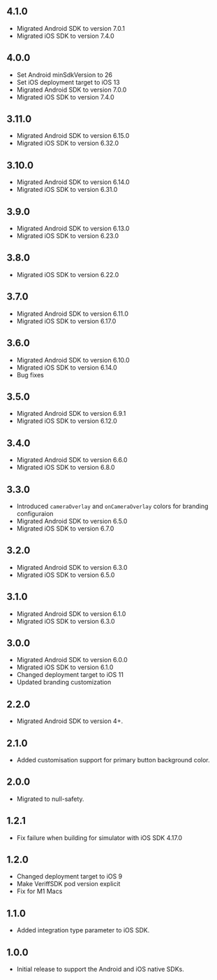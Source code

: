 ## 4.1.0

* Migrated Android SDK to version 7.0.1
* Migrated iOS SDK to version 7.4.0

## 4.0.0

* Set Android minSdkVersion to 26
* Set iOS deployment target to iOS 13
* Migrated Android SDK to version 7.0.0
* Migrated iOS SDK to version 7.4.0

## 3.11.0

* Migrated Android SDK to version 6.15.0
* Migrated iOS SDK to version 6.32.0

## 3.10.0

* Migrated Android SDK to version 6.14.0
* Migrated iOS SDK to version 6.31.0

## 3.9.0

* Migrated Android SDK to version 6.13.0
* Migrated iOS SDK to version 6.23.0

## 3.8.0

* Migrated iOS SDK to version 6.22.0

## 3.7.0

* Migrated Android SDK to version 6.11.0
* Migrated iOS SDK to version 6.17.0

## 3.6.0

* Migrated Android SDK to version 6.10.0
* Migrated iOS SDK to version 6.14.0
* Bug fixes

## 3.5.0

* Migrated Android SDK to version 6.9.1
* Migrated iOS SDK to version 6.12.0

## 3.4.0

* Migrated Android SDK to version 6.6.0
* Migrated iOS SDK to version 6.8.0

## 3.3.0

* Introduced `cameraOverlay` and `onCameraOverlay` colors for branding configuraion
* Migrated Android SDK to version 6.5.0
* Migrated iOS SDK to version 6.7.0

## 3.2.0

* Migrated Android SDK to version 6.3.0
* Migrated iOS SDK to version 6.5.0

## 3.1.0

* Migrated Android SDK to version 6.1.0
* Migrated iOS SDK to version 6.3.0

## 3.0.0

* Migrated Android SDK to version 6.0.0
* Migrated iOS SDK to version 6.1.0
* Changed deployment target to iOS 11
* Updated branding customization

## 2.2.0

* Migrated Android SDK to version 4+.

## 2.1.0

* Added customisation support for primary button background color.

## 2.0.0

* Migrated to null-safety.

## 1.2.1

* Fix failure when building for simulator with iOS SDK 4.17.0

## 1.2.0

* Changed deployment target to iOS 9
* Make VeriffSDK pod version explicit
* Fix for M1 Macs

## 1.1.0

* Added integration type parameter to iOS SDK.

## 1.0.0

* Initial release to support the Android and iOS native SDKs.
